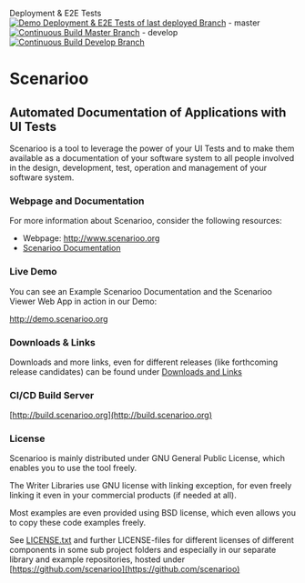 Deployment & E2E Tests [![Demo Deployment & E2E Tests of last deployed Branch](http://build.scenarioo.org/jenkins/job/deploy-demo-and-run-e2e-tests/badge/icon)](http://build.scenarioo.org/jenkins/job/deploy-demo-and-run-e2e-tests) -
  master [![Continuous Build Master Branch](http://build.scenarioo.org/jenkins/job/scenarioo-master/badge/icon)](http://build.scenarioo.org/jenkins/job/scenarioo-master) - 
develop [![Continuous Build Develop Branch](http://build.scenarioo.org/jenkins/job/scenarioo-develop/badge/icon)](http://build.scenarioo.org/jenkins/job/scenarioo-develop)

# Scenarioo

## Automated Documentation of Applications with UI Tests

Scenarioo is a tool to leverage the power of your UI Tests and to make them available as a documentation of your software system to all people involved in the design, development, test, operation and management of your software system.

### Webpage and Documentation

For more information about Scenarioo, consider the following resources:

* Webpage: http://www.scenarioo.org
* [Scenarioo Documentation](docs/README.md)

### Live Demo

You can see an Example Scenarioo Documentation and the Scenarioo Viewer Web App in action in our Demo:

http://demo.scenarioo.org

### Downloads & Links

Downloads and more links, even for different releases (like forthcoming release candidates) can be found under [Downloads and Links](docs/setup/downloads-and-links.md)

### CI/CD Build Server

[http://build.scenarioo.org](http://build.scenarioo.org) 

### License

Scenarioo is mainly distributed under GNU General Public License, which enables you to use the tool freely.

The Writer Libraries use GNU license with linking exception, for even freely linking it even in your commercial products (if needed at all).

Most examples are even provided using BSD license, which even allows you to copy these code examples freely.

See [LICENSE.txt](LICENSE.txt) and further LICENSE-files for different licenses of different components in some sub project folders and especially in our separate library and example repositories, hosted under [https://github.com/scenarioo](https://github.com/scenarioo)
